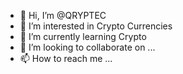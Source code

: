 - 👋 Hi, I’m @QRYPTEC
- 👀 I’m interested in Crypto Currencies
- 🌱 I’m currently learning Crypto
- 💞️ I’m looking to collaborate on ...
- 📫 How to reach me ...

<!---
QRYPTEC/QRYPTEC is a ✨ special ✨ repository because its `README.md` (this file) appears on your GitHub profile.
You can click the Preview link to take a look at your changes.
--->
